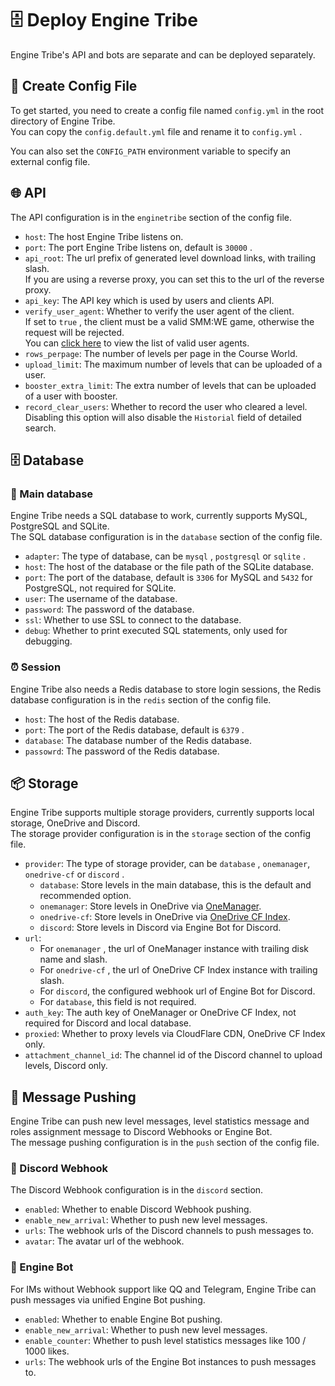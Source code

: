 # 🗄️ Deploy Engine Tribe

Engine Tribe's API and bots are separate and can be deployed separately.

## 📑 Create Config File

To get started, you need to create a config file named `config.yml` in the root directory of Engine Tribe.  
You can copy the `config.default.yml` file and rename it to `config.yml` .

You can also set the `CONFIG_PATH` environment variable to specify an external config file.

## 🌐 API

The API configuration is in the `enginetribe` section of the config file.

- `host`: The host Engine Tribe listens on.  
- `port`: The port Engine Tribe listens on, default is `30000` .
- `api_root`: The url prefix of generated level download links, with trailing slash.  
  If you are using a reverse proxy, you can set this to the url of the reverse proxy.
- `api_key`: The API key which is used by users and clients API.
- `verify_user_agent`: Whether to verify the user agent of the client.  
  If set to `true` , the client must be a valid SMM:WE game, otherwise the request will be rejected.  
  You can [click here](https://github.com/EngineTribe/EngineTribe/blob/main/depends.py#L10) to view the list of valid user agents.
- `rows_perpage`: The number of levels per page in the Course World.
- `upload_limit`: The maximum number of levels that can be uploaded of a user.
- `booster_extra_limit`: The extra number of levels that can be uploaded of a user with booster.
- `record_clear_users`: Whether to record the user who cleared a level.  
  Disabling this option will also disable the `Historial` field of detailed search.

## 🗄️ Database

### 💼 Main database

Engine Tribe needs a SQL database to work, currently supports MySQL, PostgreSQL and SQLite.  
The SQL database configuration is in the `database` section of the config file.

- `adapter`: The type of database, can be `mysql` , `postgresql` or `sqlite` .
- `host`: The host of the database or the file path of the SQLite database.
- `port`: The port of the database, default is `3306` for MySQL and `5432` for PostgreSQL, not required for SQLite.
- `user`: The username of the database.
- `password`: The password of the database.
- `ssl`: Whether to use SSL to connect to the database.
- `debug`: Whether to print executed SQL statements, only used for debugging.

### ⏰ Session

Engine Tribe also needs a Redis database to store login sessions, the Redis database configuration is in the `redis` section of the config file.

- `host`: The host of the Redis database.
- `port`: The port of the Redis database, default is `6379` .
- `database`: The database number of the Redis database.
- `passowrd`: The password of the Redis database.

## 📦 Storage

Engine Tribe supports multiple storage providers, currently supports local storage, OneDrive and Discord.   
The storage provider configuration is in the `storage` section of the config file.

- `provider`: The type of storage provider, can be `database` , `onemanager`, `onedrive-cf` or `discord` .  
  - `database`: Store levels in the main database, this is the default and recommended option.
  - `onemanager`: Store levels in OneDrive via [OneManager](https://github.com/qkqpttgf/OneManager-php).
  - `onedrive-cf`: Store levels in OneDrive via [OneDrive CF Index](https://github.com/spencerwooo/onedrive-cf-index).
  - `discord`: Store levels in Discord via Engine Bot for Discord.
- `url`:
  - For `onemanager` , the url of OneManager instance with trailing disk name and slash.
  - For `onedrive-cf` , the url of OneDrive CF Index instance with trailing slash.
  - For `discord`, the configured webhook url of Engine Bot for Discord.
  - For `database`, this field is not required.
- `auth_key`: The auth key of OneManager or OneDrive CF Index, not required for Discord and local database.
- `proxied`: Whether to proxy levels via CloudFlare CDN, OneDrive CF Index only.
- `attachment_channel_id`: The channel id of the Discord channel to upload levels, Discord only.

## 💬 Message Pushing

Engine Tribe can push new level messages, level statistics message and roles assignment message to Discord Webhooks or Engine Bot.  
The message pushing configuration is in the `push` section of the config file.

### 📨 Discord Webhook

The Discord Webhook configuration is in the `discord` section.

- `enabled`: Whether to enable Discord Webhook pushing.
- `enable_new_arrival`: Whether to push new level messages.
- `urls`: The webhook urls of the Discord channels to push messages to.
- `avatar`: The avatar url of the webhook.

### 🤖 Engine Bot

For IMs without Webhook support like QQ and Telegram, Engine Tribe can push messages via unified Engine Bot pushing.

- `enabled`: Whether to enable Engine Bot pushing.
- `enable_new_arrival`: Whether to push new level messages.
- `enable_counter`: Whether to push level statistics messages like 100 / 1000 likes.
- `urls`: The webhook urls of the Engine Bot instances to push messages to.